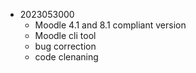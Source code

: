 * 2023053000
  * Moodle 4.1 and 8.1 compliant version
  * Moodle cli tool
  * bug correction
  * code clenaning